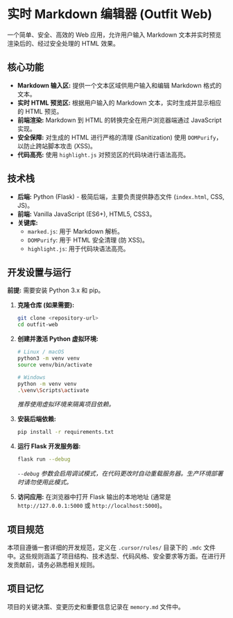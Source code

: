 # 实时 Markdown 编辑器 (Outfit Web)

一个简单、安全、高效的 Web 应用，允许用户输入 Markdown 文本并实时预览渲染后的、经过安全处理的 HTML 效果。

## 核心功能

*   **Markdown 输入区:** 提供一个文本区域供用户输入和编辑 Markdown 格式的文本。
*   **实时 HTML 预览区:** 根据用户输入的 Markdown 文本，实时生成并显示相应的 HTML 预览。
*   **前端渲染:** Markdown 到 HTML 的转换完全在用户浏览器端通过 JavaScript 实现。
*   **安全保障:** 对生成的 HTML 进行严格的清理 (Sanitization) 使用 `DOMPurify`，以防止跨站脚本攻击 (XSS)。
*   **代码高亮:** 使用 `highlight.js` 对预览区的代码块进行语法高亮。

## 技术栈

*   **后端:** Python (Flask) - 极简后端，主要负责提供静态文件 (`index.html`, CSS, JS)。
*   **前端:** Vanilla JavaScript (ES6+), HTML5, CSS3。
*   **关键库:**
    *   `marked.js`: 用于 Markdown 解析。
    *   `DOMPurify`: 用于 HTML 安全清理 (防 XSS)。
    *   `highlight.js`: 用于代码块语法高亮。

## 开发设置与运行

**前提:** 需要安装 Python 3.x 和 pip。

1.  **克隆仓库 (如果需要):**
    ```bash
    git clone <repository-url>
    cd outfit-web
    ```

2.  **创建并激活 Python 虚拟环境:**
    ```bash
    # Linux / macOS
    python3 -m venv venv
    source venv/bin/activate
    
    # Windows
    python -m venv venv
    .\venv\Scripts\activate 
    ```
    *推荐使用虚拟环境来隔离项目依赖。*

3.  **安装后端依赖:**
    ```bash
    pip install -r requirements.txt
    ```

4.  **运行 Flask 开发服务器:**
    ```bash
    flask run --debug
    ```
    *`--debug` 参数会启用调试模式，在代码更改时自动重载服务器。生产环境部署时请勿使用此模式。*

5.  **访问应用:**
    在浏览器中打开 Flask 输出的本地地址 (通常是 `http://127.0.0.1:5000` 或 `http://localhost:5000`)。

## 项目规范

本项目遵循一套详细的开发规范，定义在 `.cursor/rules/` 目录下的 `.mdc` 文件中。这些规则涵盖了项目结构、技术选型、代码风格、安全要求等方面。在进行开发贡献前，请务必熟悉相关规则。

## 项目记忆

项目的关键决策、变更历史和重要信息记录在 `memory.md` 文件中。 